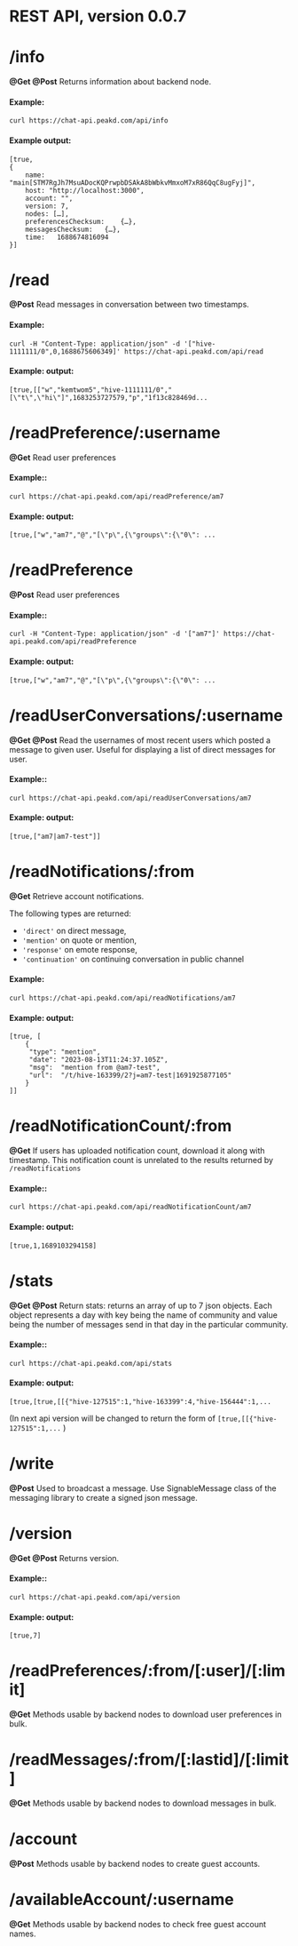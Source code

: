 # REST API, version 0.0.7

# /info

**@Get @Post** 
Returns information about backend node.


#### Example:
```
curl https://chat-api.peakd.com/api/info
```

#### Example output:

```
[true, 
{	
    name: "main[STM7RgJh7MsuADocKQPrwpbDSAkA8bWbkvMmxoM7xR86QqC8ugFyj]",
    host: "http://localhost:3000",
    account: "",
    version: 7,
    nodes: […],
    preferencesChecksum:	{…},
    messagesChecksum:	{…},
    time:	1688674816094
}]
```


# /read

**@Post**
Read messages in conversation between two timestamps.

#### Example:
```
curl -H "Content-Type: application/json" -d '["hive-1111111/0",0,1688675606349]' https://chat-api.peakd.com/api/read
```

#### Example: output:
```
[true,[["w","kemtwom5","hive-1111111/0","[\"t\",\"hi\"]",1683253727579,"p","1f13c828469d...
```

# /readPreference/:username

**@Get**
Read user preferences

#### Example::
```
curl https://chat-api.peakd.com/api/readPreference/am7
```

#### Example: output:
```
[true,["w","am7","@","[\"p\",{\"groups\":{\"0\": ...
```

# /readPreference

**@Post** 
Read user preferences

#### Example::
```
curl -H "Content-Type: application/json" -d '["am7"]' https://chat-api.peakd.com/api/readPreference
```

#### Example: output:
```
[true,["w","am7","@","[\"p\",{\"groups\":{\"0\": ...
```

# /readUserConversations/:username

**@Get @Post**
Read the usernames of most recent users which posted a message to given user.
Useful for displaying a list of direct messages for user.

#### Example::
```
curl https://chat-api.peakd.com/api/readUserConversations/am7
```

#### Example: output:
```
[true,["am7|am7-test"]]
```

# /readNotifications/:from

**@Get**
Retrieve account notifications.

The following types are returned:
- `'direct'` on direct message,     
- `'mention'` on quote or mention,
- `'response'` on emote response,
- `'continuation'` on continuing conversation in public channel

#### Example:
```
curl https://chat-api.peakd.com/api/readNotifications/am7
```

#### Example: output:
```
[true, [
    {
     "type": "mention",
     "date": "2023-08-13T11:24:37.105Z",
     "msg":  "mention from @am7-test",
     "url":  "/t/hive-163399/2?j=am7-test|1691925877105"
    }
]]
```

# /readNotificationCount/:from

**@Get**
If users has uploaded notification count, download it along with timestamp.
This notification count is unrelated to the results returned by `/readNotifications`

#### Example::
```
curl https://chat-api.peakd.com/api/readNotificationCount/am7
```

#### Example: output:
```
[true,1,1689103294158]
```

# /stats

**@Get @Post** 
Return stats: returns an array of up to 7 json objects. Each object represents a day with key being the
name of community and value being the number of messages send in that day in the particular community.

#### Example::
```
curl https://chat-api.peakd.com/api/stats
```

#### Example: output:
```
[true,[true,[[{"hive-127515":1,"hive-163399":4,"hive-156444":1,...
```
(In next api version will be changed to return the form of `[true,[[{"hive-127515":1,...` )

# /write

**@Post**
Used to broadcast a message. 
Use SignableMessage class of the messaging library to create a signed json message.

# /version

**@Get @Post** 
Returns version. 

#### Example::
```
curl https://chat-api.peakd.com/api/version
```

#### Example: output:
```
[true,7]
```

# /readPreferences/:from/[:user]/[:limit]

**@Get**
Methods usable by backend nodes to download user preferences in bulk.

# /readMessages/:from/[:lastid]/[:limit]

**@Get** 
Methods usable by backend nodes to download messages in bulk.

# /account

**@Post**
Methods usable by backend nodes to create guest accounts.


# /availableAccount/:username

**@Get**
Methods usable by backend nodes to check free guest account names.

